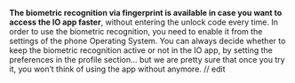 **The biometric recognition via fingerprint is available in case you want to access the IO app faster**, without entering the unlock code every time. In order to use the biometric recognition, you need to enable it from the settings of the phone Operating System. You can always decide whether to keep the biometric recognition active or not in the IO app, by setting the preferences in the profile section… but we are pretty sure that once you try it, you won’t think of using the app without anymore.
// edit